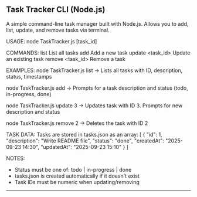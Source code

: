 
 Task Tracker CLI (Node.js)
----------------------------------------
A simple command-line task manager built with Node.js.
Allows you to add, list, update, and remove tasks via terminal.

USAGE:
  node TaskTracker.js <command> [task_id]

COMMANDS:
  list                      List all tasks
  add                       Add a new task
  update <task_id>          Update an existing task
  remove <task_id>          Remove a task

EXAMPLES:
  node TaskTracker.js list
      → Lists all tasks with ID, description, status, timestamps

  node TaskTracker.js add
      → Prompts for a task description and status (todo, in-progress, done)

  node TaskTracker.js update 3
      → Updates task with ID 3. Prompts for new description and status

  node TaskTracker.js remove 2
      → Deletes the task with ID 2

TASK DATA:
  Tasks are stored in tasks.json as an array:
  [
    {
      "id": 1,
      "description": "Write README file",
      "status": "done",
      "createdAt": "2025-09-23 14:30",
      "updatedAt": "2025-09-23 15:10"
    }
  ]

NOTES:
  - Status must be one of: todo | in-progress | done
  - tasks.json is created automatically if it doesn't exist
  - Task IDs must be numeric when updating/removing

----------------------------------------
